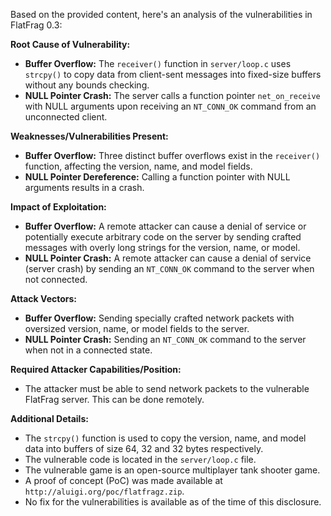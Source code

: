 Based on the provided content, here's an analysis of the vulnerabilities in FlatFrag 0.3:

**Root Cause of Vulnerability:**

*   **Buffer Overflow:** The `receiver()` function in `server/loop.c` uses `strcpy()` to copy data from client-sent messages into fixed-size buffers without any bounds checking.
*   **NULL Pointer Crash:** The server calls a function pointer `net_on_receive` with NULL arguments upon receiving an `NT_CONN_OK` command from an unconnected client.

**Weaknesses/Vulnerabilities Present:**

*   **Buffer Overflow:** Three distinct buffer overflows exist in the `receiver()` function, affecting the version, name, and model fields.
*   **NULL Pointer Dereference:** Calling a function pointer with NULL arguments results in a crash.

**Impact of Exploitation:**

*   **Buffer Overflow:** A remote attacker can cause a denial of service or potentially execute arbitrary code on the server by sending crafted messages with overly long strings for the version, name, or model.
*   **NULL Pointer Crash:** A remote attacker can cause a denial of service (server crash) by sending an `NT_CONN_OK` command to the server when not connected.

**Attack Vectors:**

*   **Buffer Overflow:** Sending specially crafted network packets with oversized version, name, or model fields to the server.
*   **NULL Pointer Crash:** Sending an `NT_CONN_OK` command to the server when not in a connected state.

**Required Attacker Capabilities/Position:**

*   The attacker must be able to send network packets to the vulnerable FlatFrag server. This can be done remotely.

**Additional Details:**

*   The `strcpy()` function is used to copy the version, name, and model data into buffers of size 64, 32 and 32 bytes respectively.
*   The vulnerable code is located in the `server/loop.c` file.
*   The vulnerable game is an open-source multiplayer tank shooter game.
*   A proof of concept (PoC) was made available at `http://aluigi.org/poc/flatfragz.zip`.
*   No fix for the vulnerabilities is available as of the time of this disclosure.